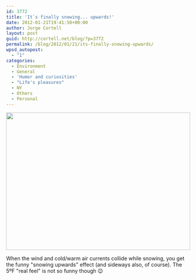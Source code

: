 ```yaml
---
id: 3772
title: 'It`s finally snowing... upwards!'
date: 2012-01-21T19:41:50+00:00
author: Jorge Cortell
layout: post
guid: http://cortell.net/blog/?p=3772
permalink: /blog/2012/01/21/its-finally-snowing-upwards/
wpsd_autopost:
  - "1"
categories:
  - Environment
  - General
  - 'Humor and curiosities'
  - "Life's pleasures"
  - NY
  - Others
  - Personal
---
```

<img class="aligncenter" title="snow" src="https://lh5.googleusercontent.com/-Q76V-xtSRbI/TxsFycxM5qI/AAAAAAAAALw/CSSCF0OdRaw/w500-h375-k/20120121_104853.jpg" alt="" width="500" height="375" />

When the wind and cold/warm air currents collide while snowing, you get the funny "snowing upwards" effect (and sideways also, of course). The 5ºF "real feel" is not so funny though 😉